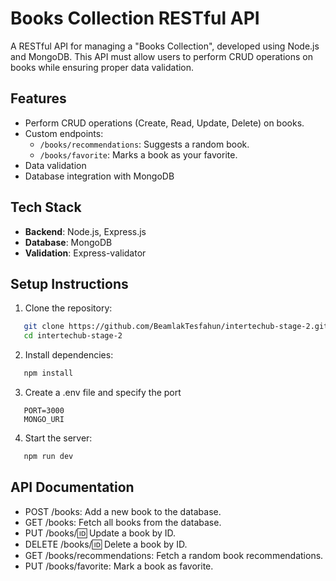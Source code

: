 # Books Collection RESTful API

A RESTful API for managing a "Books Collection", developed using Node.js and MongoDB. This API must allow users to perform CRUD operations on books while ensuring proper data validation.

## Features

- Perform CRUD operations (Create, Read, Update, Delete) on books.
- Custom endpoints:
  - `/books/recommendations`: Suggests a random book.
  - `/books/favorite`: Marks a book as your favorite.
- Data validation
- Database integration with MongoDB

## Tech Stack

- **Backend**: Node.js, Express.js
- **Database**: MongoDB
- **Validation**: Express-validator

## Setup Instructions

1. Clone the repository:

```bash
   git clone https://github.com/BeamlakTesfahun/intertechub-stage-2.git
   cd intertechub-stage-2
```

2. Install dependencies:

```bash
   npm install
```

3. Create a .env file and specify the port

```env
   PORT=3000
   MONGO_URI
```

4. Start the server:

```bash
   npm run dev
```

## API Documentation

- POST /books: Add a new book to the database.
- GET /books: Fetch all books from the database.
- PUT /books/:id: Update a book by ID.
- DELETE /books/:id: Delete a book by ID.
- GET /books/recommendations: Fetch a random book recommendations.
- PUT /books/favorite: Mark a book as favorite.
